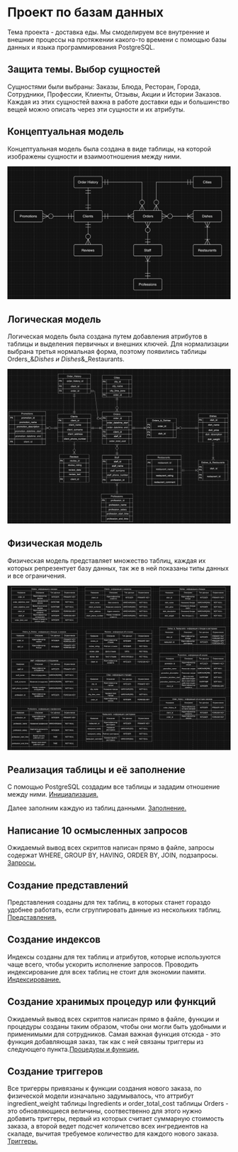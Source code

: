 # Проект по базам данных
Тема проекта - доставка еды. Мы смоделируем все внутренние и внешние процессы на протяжении какого-то времени с помощью базы данных и языка программирования PostgreSQL.

## Защита темы. Выбор сущностей
Сущностями были выбраны: Заказы, Блюда, Ресторан, Города, Сотрудники, Профессии, Клиенты, Отзывы, Акции и Истории Заказов. Каждая из этих сущностей важна в работе доставки еды и большинство вещей можно описать через эти сущности и их атрибуты.

## Концептуальная модель
Концептуальная модель была создана в виде таблицы, на которой изображены сущности и взаимоотношения между ними.

![alt text](conceptual.png)

## Логическая модель
Логическая модель была создана путем добавления атрибутов в таблицы и выделения первичных и внешних ключей. Для нормализации выбрана третья нормальная форма, поэтому появились таблицы Orders_&_Dishes и Dishes_&_Restaurants.

![alt text](logical.png)

## Физическая модель 
Физическая модель представляет множество таблиц, каждая их которых репрезентует базу данных, так же в ней показаны типы данных и все ограничения.

![alt text](physical.png)

## Реализация таблицы и её заполнение
С помощью PostgreSQL создадим все таблицы и зададим отношение между ними. [Инициализация.](init.sql)

Далее заполним каждую из таблиц данными. [Заполнение.](insert.sql)

## Написание 10 осмысленных запросов
Ожидаемый вывод всех скриптов написан прямо в файле, запросы содержат WHERE, GROUP BY, HAVING, ORDER BY, JOIN, подзапросы. [Запросы.](queries.sql)

## Создание представлений
Представления созданы для тех таблиц, в которых станет гораздо удобнее работать, если сгруппировать данные из нескольких таблиц. [Представления.](views.sql)

## Создание индексов
Индексы созданы для тех таблиц и атрибутов, которые используются чаще всего, чтобы ускорить исполнение запросов. Проводить индексирование для всех таблиц не стоит для экономии памяти. [Индексирование.](index.sql)

## Создание хранимых процедур или функций
Ожидаемый вывод всех скриптов написан прямо в файле, функции и процедуры созданы таким образом, чтобы они могли быть удобными и применимыми для сотрудников. Самая важная функция отсюда - это функция добавляющая заказ, так как с ней связаны триггеры из следующего пункта.[Процедуры и функции.](functions_procedures.sql)

## Создание триггеров
Все тригерры привязаны к функции создания нового заказа, по физической модели изначально задумывалось, что аттрибут ingredient_weight таблицы Ingredients и order_total_cost таблицы Orders - это обновляющиеся величины, соотвественно для этого нужно добавить триггеры, первый из которых считает суммарную стоимость заказа, а второй ведет подсчет количетсво всех ингредиентов на скаладе, вычитая требуемое количество для каждого нового заказа. [Триггеры.](triggers.sql)
